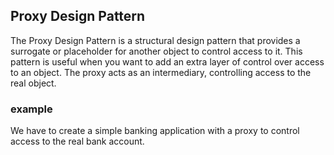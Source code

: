 ## Proxy Design Pattern
The Proxy Design Pattern is a structural design pattern that provides a surrogate or placeholder for another object to control access to it. This pattern is useful when you want to add an extra layer of control over access to an object. The proxy acts as an intermediary, controlling access to the real object.

### example 
We have to create a simple banking application with a proxy to control access to the real bank account.